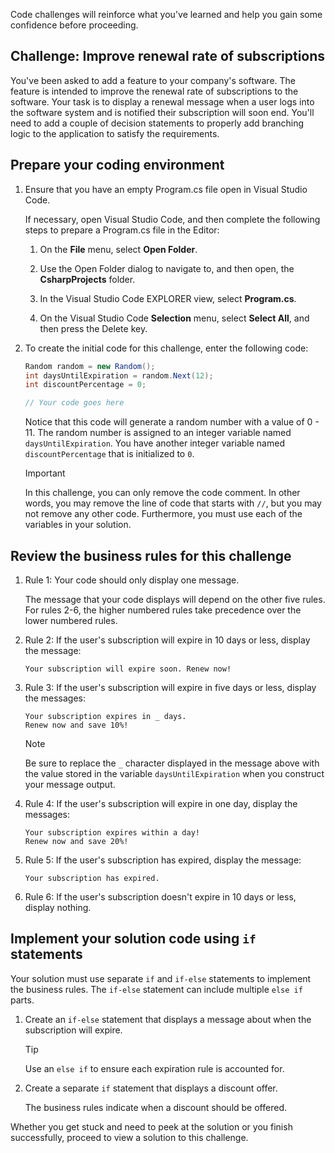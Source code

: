 Code challenges will reinforce what you've learned and help you gain some confidence before proceeding.

## Challenge: Improve renewal rate of subscriptions

You've been asked to add a feature to your company's software. The feature is intended to improve the renewal rate of subscriptions to the software. Your task is to display a renewal message when a user logs into the software system and is notified their subscription will soon end. You'll need to add a couple of decision statements to properly add branching logic to the application to satisfy the requirements.

## Prepare your coding environment

1. Ensure that you have an empty Program.cs file open in Visual Studio Code.

    If necessary, open Visual Studio Code, and then complete the following steps to prepare a Program.cs file in the Editor:

    1. On the **File** menu, select **Open Folder**.

    1. Use the Open Folder dialog to navigate to, and then open, the **CsharpProjects** folder.

    1. In the Visual Studio Code EXPLORER view, select **Program.cs**.

    1. On the Visual Studio Code **Selection** menu, select **Select All**, and then press the Delete key.

1. To create the initial code for this challenge, enter the following code:

    ```c#
    Random random = new Random();
    int daysUntilExpiration = random.Next(12);
    int discountPercentage = 0;
    
    // Your code goes here
    
    ```

    Notice that this code will generate a random number with a value of 0 - 11. The random number is assigned to an integer variable named `daysUntilExpiration`. You have another integer variable named `discountPercentage` that is initialized to `0`.

    > [!IMPORTANT]
    > In this challenge, you can only remove the code comment. In other words, you may remove the line of code that starts with `//`, but you may not remove any other code. Furthermore, you must use each of the variables in your solution.

## Review the business rules for this challenge

1. Rule 1: Your code should only display one message.

    The message that your code displays will depend on the other five rules. For rules 2-6, the higher numbered rules take precedence over the lower numbered rules.

1. Rule 2: If the user's subscription will expire in 10 days or less, display the message:

    ```Output
    Your subscription will expire soon. Renew now!
    
    ```

1. Rule 3: If the user's subscription will expire in five days or less, display the messages:

    ```Output
    Your subscription expires in _ days.
    Renew now and save 10%!
    
    ```

    >[!NOTE]
    > Be sure to replace the `_` character displayed in the message above with the value stored in the variable `daysUntilExpiration` when you construct your message output.

1. Rule 4: If the user's subscription will expire in one day, display the messages:

    ```Output
    Your subscription expires within a day!
    Renew now and save 20%!
    
    ```

1. Rule 5: If the user's subscription has expired, display the message:

    ```Output
    Your subscription has expired.
    
    ```

1. Rule 6: If the user's subscription doesn't expire in 10 days or less, display nothing.

## Implement your solution code using `if` statements

Your solution must use separate `if` and `if-else` statements to implement the business rules. The `if-else` statement can include multiple `else if` parts.

1. Create an `if-else` statement that displays a message about when the subscription will expire.

    > [!TIP]
    > Use an `else if` to ensure each expiration rule is accounted for.

1. Create a separate `if` statement that displays a discount offer.

    The business rules indicate when a discount should be offered.

Whether you get stuck and need to peek at the solution or you finish successfully, proceed to view a solution to this challenge.
